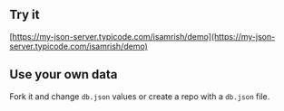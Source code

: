 ## Try it

[https://my-json-server.typicode.com/isamrish/demo](https://my-json-server.typicode.com/isamrish/demo)

## Use your own data

Fork it and change `db.json` values or create a repo with a `db.json` file.
